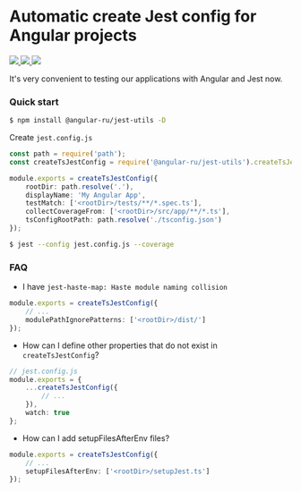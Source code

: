 # Automatic create Jest config for Angular projects

<p>
  <a href="https://travis-ci.org/github/Angular-RU/angular-jest-utils">
    <img src="https://travis-ci.org/Angular-RU/angular-jest-utils.svg?branch=master" />
  </a>
  <a href="https://badge.fury.io/js/%40angular-ru%2Fjest-utils">
    <img src="https://badge.fury.io/js/%40angular-ru%2Fjest-utils.svg" />
  </a>
  <a href="https://npm-stat.com/charts.html?package=%40angular-ru%2Fjest-utils&from=2019-09-01">
    <img src="https://img.shields.io/npm/dw/@angular-ru/jest-utils" />
  </a>
</p>

It's very convenient to testing our applications with Angular and Jest now.

### Quick start

```bash
$ npm install @angular-ru/jest-utils -D
```

Create `jest.config.js`

```ts
const path = require('path');
const createTsJestConfig = require('@angular-ru/jest-utils').createTsJestConfig;

module.exports = createTsJestConfig({
    rootDir: path.resolve('.'),
    displayName: 'My Angular App',
    testMatch: ['<rootDir>/tests/**/*.spec.ts'],
    collectCoverageFrom: ['<rootDir>/src/app/**/*.ts'],
    tsConfigRootPath: path.resolve('./tsconfig.json')
});
```

```bash
$ jest --config jest.config.js --coverage
```

### FAQ

-   I have `jest-haste-map: Haste module naming collision`

```ts
module.exports = createTsJestConfig({
    // ...
    modulePathIgnorePatterns: ['<rootDir>/dist/']
});
```

-   How can I define other properties that do not exist in `createTsJestConfig`?

```ts
// jest.config.js
module.exports = {
    ...createTsJestConfig({
        // ...
    }),
    watch: true
};
```

-   How can I add setupFilesAfterEnv files?

```ts
module.exports = createTsJestConfig({
    // ...
    setupFilesAfterEnv: ['<rootDir>/setupJest.ts']
});
```
